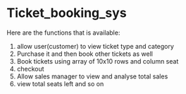 # Ticket_booking_sys


Here are the functions that is available:

1) allow user(customer) to view ticket type and category
2) Purchase it and then book other tickets as well
3) Book tickets using array of 10x10 rows and column seat
4) checkout
5) Allow sales manager to view and analyse total sales
6) view total seats left and so on

